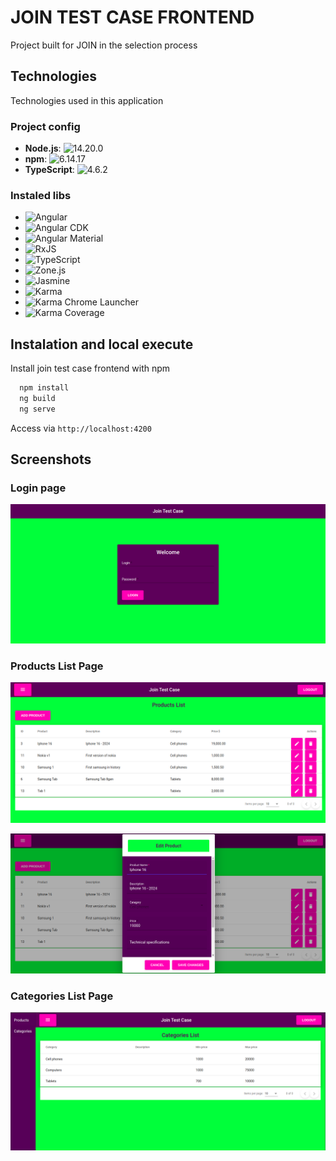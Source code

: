 # JOIN TEST CASE FRONTEND
Project built for JOIN in the selection process

## Technologies
Technologies used in this application 

### Project config

- **Node.js**: ![14.20.0](https://img.shields.io/badge/Node.js-14.20.0-green)
- **npm**: ![6.14.17](https://img.shields.io/badge/npm-6.14.17-blue)
- **TypeScript**: ![4.6.2](https://img.shields.io/badge/TypeScript-4.6.2-blueviolet)

### Instaled libs

- ![Angular](https://img.shields.io/badge/Angular-%5E13.3.0-red)
- ![Angular CDK](https://img.shields.io/badge/Angular_CDK-%5E13.3.9-lightblue)
- ![Angular Material](https://img.shields.io/badge/Angular_Material-%5E13.3.9-yellow)
- ![RxJS](https://img.shields.io/badge/RxJS-%5E7.5.0-brightgreen)
- ![TypeScript](https://img.shields.io/badge/TypeScript-%5E4.6.2-blue)
- ![Zone.js](https://img.shields.io/badge/Zone.js-%5E0.11.4-lightgray)
- ![Jasmine](https://img.shields.io/badge/Jasmine-%5E4.0.0-yellow)
- ![Karma](https://img.shields.io/badge/Karma-%5E6.3.0-orange)
- ![Karma Chrome Launcher](https://img.shields.io/badge/Karma_Chrome_Launcher-%5E3.1.0-lightgray)
- ![Karma Coverage](https://img.shields.io/badge/Karma_Coverage-%5E2.1.0-brightgreen)

## Instalation and local execute

Install join test case frontend with npm

```bash
  npm install 
  ng build
  ng serve
```

Access via `http://localhost:4200`

## Screenshots

### Login page

![Login page](./screenshot1.png)

### Products List Page

![Products list page](./screenshot2.png)

![Products modal](./screenshot4.png)

### Categories List Page

![Categories list page](./screenshot3.png)